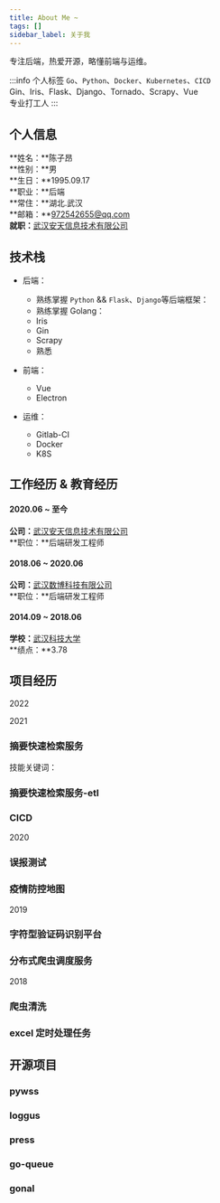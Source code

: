 ```yaml
---
title: About Me ~
tags: []
sidebar_label: 关于我
---
```


专注后端，热爱开源，略懂前端与运维。

:::info 个人标签
`Go`、`Python`、`Docker`、`Kubernetes`、`CICD`   
Gin、Iris、Flask、Django、Tornado、Scrapy、Vue    
专业打工人
:::

## 个人信息
**姓名：**陈子昂    
**性别：**男    
**生日：**1995.09.17   
**职业：**后端    
**常住：**湖北.武汉    
**邮箱：**972542655@qq.com      
**就职：**[武汉安天信息技术有限公司](https://www.avlsec.com/zh-hans/home)

## 技术栈
* 后端：
    * 熟练掌握 `Python` && `Flask`、`Django`等后端框架：
    * 熟练掌握 Golang：
    * Iris
    * Gin
    * Scrapy
    * 熟悉

* 前端：
    * Vue
    * Electron

* 运维：
    * Gitlab-CI
    * Docker
    * K8S

## 工作经历 & 教育经历
#### **2020.06 ~ 至今**  
**公司：**[武汉安天信息技术有限公司](https://www.avlsec.com/zh-hans/home)  
**职位：**后端研发工程师  

#### **2018.06 ~ 2020.06**  
**公司：**[武汉数博科技有限公司](http://www.dnect.cn/)   
**职位：**后端研发工程师  

#### **2014.09 ~ 2018.06**    
**学校：**[武汉科技大学](https://www.wust.edu.cn/)    
**绩点：**3.78

## 项目经历
2022


2021
### 摘要快速检索服务
技能关键词：

### 摘要快速检索服务-etl

### CICD

2020
### 误报测试

### 疫情防控地图

2019
### 字符型验证码识别平台

### 分布式爬虫调度服务

2018
### 爬虫清洗

### excel 定时处理任务


## 开源项目

### pywss

### loggus

### press

### go-queue

### gonal

